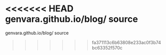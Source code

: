<<<<<<< HEAD
genvara.github.io/blog/ source
=======
genvara.github.io/blog/ source
>>>>>>> fa371113c6b63808e233ac0f3b74bc63352f570c
